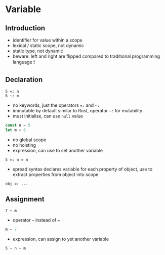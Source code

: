 # Variable



## Introduction

- identifier for value within a scope
- lexical / static scope, not dynamic
- static type, not dynamic
- beware: left and right are flipped compared to traditional programming language ❗️



## Declaration

```
5 =: n
6 ~: m
```

- no keywords, just the operators `=:` and `~:`
- immutable by default similar to Rust, operator `~:` for mutability
- must initialise, can use `null` value

```js
const n = 5
let m = 6
```

- no global scope
- no hoisting
- expression, can use to set another variable

```
5 =: n = m
```

- spread syntax declares variable for each property of object, use to extract properties from object into scope

```
obj =: ...
```



## Assignment

```
7 ~ m
```

- operator `~` instead of `=`

```js
m = 7
```

- expression, can assign to yet another variable

```
5 ~ n ~ m
```